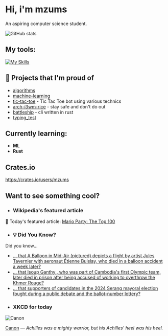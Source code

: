 # Hi, i'm mzums
An aspiring computer science student.  

![GitHub stats](https://github-readme-stats.vercel.app/api?username=mzums&show_icons=true&include_all_commits=true&theme=radical)

## My tools:
  
[![My Skills](https://skillicons.dev/icons?i=rust,python,pytorch,cpp,github,linux,arch,flutter&theme=dark)](https://skillicons.dev)

## 📌 Projects that I'm proud of
<!--PINNED:START-->
- [algorithms](https://github.com/mzums/algorithms)
- [machine-learning](https://github.com/mzums/machine-learning)
- [tic-tac-toe](https://github.com/mzums/tic-tac-toe) - Tic Tac Toe bot using various technics
- [arch-i3wm-rice](https://github.com/mzums/arch-i3wm-rice) - stay safe and don't do out
- [battleship](https://github.com/mzums/battleship) - cli written in rust
- [typing_test](https://github.com/mzums/typing_test)
<!--PINNED:END-->

## Currently learning:
- **ML**
- **Rust**

## Crates.io
https://crates.io/users/mzums

## Want to see something cool?

- ### Wikipedia's featured article
    <!--WIKI:START-->
📖 Today's featured article: [Mario Party: The Top 100](https://en.wikipedia.org/wiki/Mario_Party:_The_Top_100)
<!--WIKI:END-->

- ### 💡 Did You Know?
    <!--DYK:START-->
Did you know...
- [... that A Balloon in Mid-Air (pictured) depicts a flight by artist Jules Tavernier with aeronaut Étienne Buislay, who died in a balloon accident a week later?](https://en.wikipedia.org/wiki/A_Balloon_in_Mid-Air)
- [... that Isoup Ganthy , who was part of Cambodia's first Olympic team, later died in prison after being accused of working to overthrow the Khmer Rouge?](https://en.wikipedia.org/wiki/Isoup_Ganthy)
- [... that supporters of candidates in the 2024 Serang mayoral election fought during a public debate and the ballot-number lottery?](https://en.wikipedia.org/wiki/2024_Serang_mayoral_election)
<!--DYK:END-->

- ### XKCD for today
    <!--XKCD:START-->
![Canon](https://imgs.xkcd.com/comics/canon.png)

[Canon](https://xkcd.com/3123) — *Achilles was a mighty warrior, but his Achilles' heel was his heel.*
<!--XKCD:END-->
